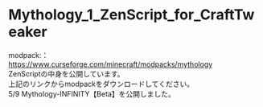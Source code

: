 # Mythology_1_ZenScript_for_CraftTweaker
modpack:：<br>
https://www.curseforge.com/minecraft/modpacks/mythology <br>
ZenScriptの中身を公開しています。<br>
上記のリンクからmodpackをダウンロードしてください。<br>
5/9 Mythology-INFINITY【Beta】を公開しました。 
